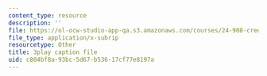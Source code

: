 ```yaml
---
content_type: resource
description: ''
file: https://ol-ocw-studio-app-qa.s3.amazonaws.com/courses/24-908-creole-language-and-caribbean-identities-spring-2017/c804bf8a93bc5d67b53617cf77e8197a_62YvNUyOM.vtt
file_type: application/x-subrip
resourcetype: Other
title: 3play caption file
uid: c804bf8a-93bc-5d67-b536-17cf77e8197a
---
```

